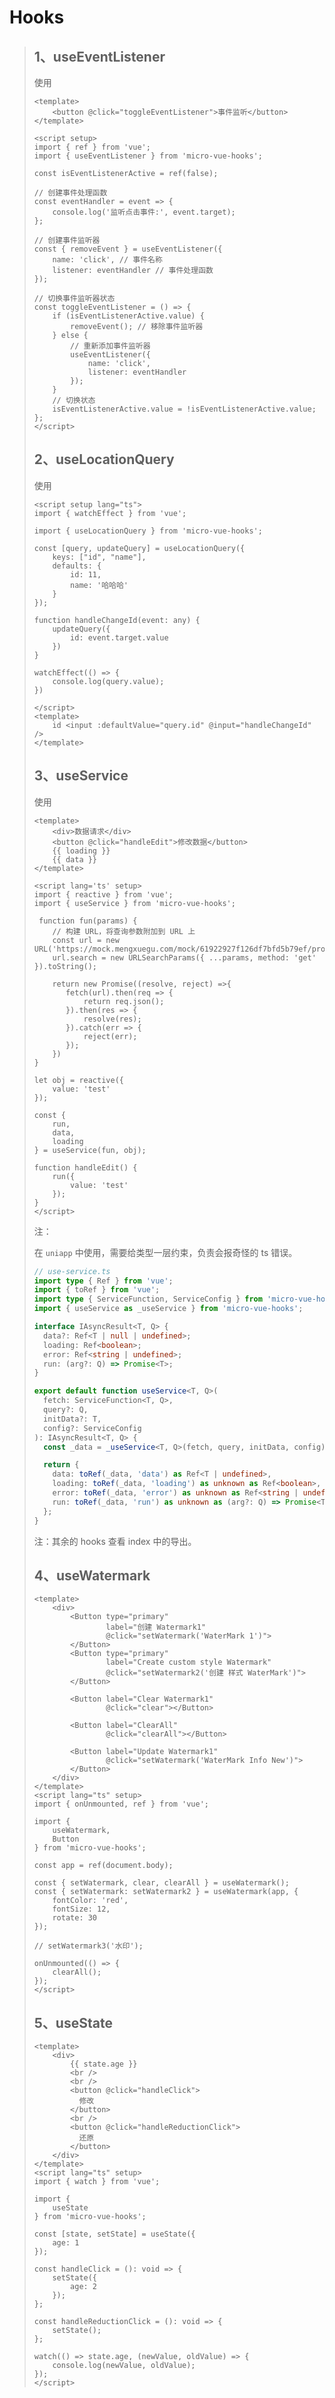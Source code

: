 # Hooks

> ## 1、useEventListener
>
> 使用
>
> ```vue
> <template>
>     <button @click="toggleEventListener">事件监听</button>
> </template>
>
> <script setup>
> import { ref } from 'vue';
> import { useEventListener } from 'micro-vue-hooks';
>
> const isEventListenerActive = ref(false);
>
> // 创建事件处理函数
> const eventHandler = event => {
>     console.log('监听点击事件:', event.target);
> };
>
> // 创建事件监听器
> const { removeEvent } = useEventListener({
>     name: 'click', // 事件名称
>     listener: eventHandler // 事件处理函数
> });
>
> // 切换事件监听器状态
> const toggleEventListener = () => {
>     if (isEventListenerActive.value) {
>         removeEvent(); // 移除事件监听器
>     } else {
>         // 重新添加事件监听器
>         useEventListener({
>             name: 'click',
>             listener: eventHandler
>         });
>     }
>     // 切换状态
>     isEventListenerActive.value = !isEventListenerActive.value;
> };
> </script>
>```
>
> ## 2、useLocationQuery
>
> 使用
>
> ```vue
> <script setup lang="ts">
> import { watchEffect } from 'vue';
>
> import { useLocationQuery } from 'micro-vue-hooks';
>
> const [query, updateQuery] = useLocationQuery({
>     keys: ["id", "name"],
>     defaults: {
>         id: 11,
>         name: '哈哈哈'
>     }
> });
>
> function handleChangeId(event: any) {
>     updateQuery({
>         id: event.target.value
>     })
> }
>
> watchEffect(() => {
>     console.log(query.value);
> })
>
> </script>
> <template>
>     id <input :defaultValue="query.id" @input="handleChangeId" />
> </template>
>```
>
> ## 3、useService
>
> 使用
>
> ```vue
> <template>
>     <div>数据请求</div>
>     <button @click="handleEdit">修改数据</button>
>     {{ loading }}
>     {{ data }}
> </template>
>
> <script lang='ts' setup>
> import { reactive } from 'vue';
> import { useService } from 'micro-vue-hooks';
>
>  function fun(params) {
>     // 构建 URL，将查询参数附加到 URL 上
>     const url = new URL('https://mock.mengxuegu.com/mock/61922927f126df7bfd5b79ef/promise/promise3');
>     url.search = new URLSearchParams({ ...params, method: 'get' }).toString();
> 
>     return new Promise((resolve, reject) =>{
>        fetch(url).then(req => {
>            return req.json();
>        }).then(res => {
>            resolve(res);
>        }).catch(err => {
>            reject(err);
>        });
>     })
> }
>
> let obj = reactive({
>     value: 'test'
> });
>
> const {
>     run,
>     data,
>     loading
> } = useService(fun, obj);
>
> function handleEdit() {
>     run({
>         value: 'test'
>     });
> }
> </script>
> ```
>
> 注：
>
> 在 `uniapp` 中使用，需要给类型一层约束，负责会报奇怪的 ts 错误。
>
> ```ts
> // use-service.ts
> import type { Ref } from 'vue';
> import { toRef } from 'vue';
> import type { ServiceFunction, ServiceConfig } from 'micro-vue-hooks';
> import { useService as _useService } from 'micro-vue-hooks';
>
> interface IAsyncResult<T, Q> {
>   data?: Ref<T | null | undefined>;
>   loading: Ref<boolean>;
>   error: Ref<string | undefined>;
>   run: (arg?: Q) => Promise<T>;
> }
>
> export default function useService<T, Q>(
>   fetch: ServiceFunction<T, Q>,
>   query?: Q,
>   initData?: T,
>   config?: ServiceConfig
> ): IAsyncResult<T, Q> {
>   const _data = _useService<T, Q>(fetch, query, initData, config);
>
>   return {
>     data: toRef(_data, 'data') as Ref<T | undefined>,
>     loading: toRef(_data, 'loading') as unknown as Ref<boolean>,
>     error: toRef(_data, 'error') as unknown as Ref<string | undefined>,
>     run: toRef(_data, 'run') as unknown as (arg?: Q) => Promise<T>
>   };
> }
> ```
>
> 注：其余的 hooks 查看 index 中的导出。
>
> ## 4、useWatermark
>
> ```vue
> <template>
>     <div>
>         <Button type="primary"
>                 label="创建 Watermark1"
>                 @click="setWatermark('WaterMark 1')">
>         </Button>
>         <Button type="primary"
>                 label="Create custom style Watermark"
>                 @click="setWatermark2('创建 样式 WaterMark')">
>         </Button>
> 
>         <Button label="Clear Watermark1"
>                 @click="clear"></Button>
>         
>         <Button label="ClearAll"
>                 @click="clearAll"></Button>
> 
>         <Button label="Update Watermark1"
>                 @click="setWatermark('WaterMark Info New')">
>         </Button>
>     </div>
> </template>
> <script lang="ts" setup>
> import { onUnmounted, ref } from 'vue';
> 
> import { 
>     useWatermark,
>     Button
> } from 'micro-vue-hooks';
> 
> const app = ref(document.body);
> 
> const { setWatermark, clear, clearAll } = useWatermark();
> const { setWatermark: setWatermark2 } = useWatermark(app, {
>     fontColor: 'red',
>     fontSize: 12,
>     rotate: 30
> });
> 
> // setWatermark3('水印');
> 
> onUnmounted(() => {
>     clearAll();
> });
> </script>
> ```
>
> ## 5、useState
>
> ```vue
> <template>
>     <div>
>         {{ state.age }}
>         <br />
>         <br />
>         <button @click="handleClick">
>           修改
>         </button>
>         <br />
>         <button @click="handleReductionClick">
>           还原
>         </button>
>     </div>
> </template>
> <script lang="ts" setup>
> import { watch } from 'vue';
> 
> import { 
>     useState
> } from 'micro-vue-hooks';
> 
> const [state, setState] = useState({
>     age: 1
> });
> 
> const handleClick = (): void => {
>     setState({
>         age: 2
>     });
> };
> 
> const handleReductionClick = (): void => {
>     setState();
> };
> 
> watch(() => state.age, (newValue, oldValue) => {
>     console.log(newValue, oldValue);
> });
> </script>
> ```
